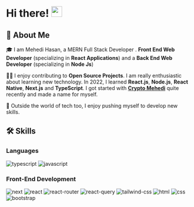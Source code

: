 # Hi there! <img src="https://media.giphy.com/media/hvRJCLFzcasrR4ia7z/giphy.gif" width="29px" height="29px">

## 🚀 About Me

🎓 I am Mehedi Hasan, a MERN Full Stack Developer . **Front End Web Developer** (specializing in **React Applications**) and a **Back End Web Developer** (specializing in **Node Js**)

👨‍💻 I enjoy contributing to **Open Source Projects**. I am really enthusiastic about learning new technology. In 2022, I learned **React.js**, **Node.js**, **React Native**, **Next.js** and **TypeScript**. I got started with [**Crypto Mehedi**](https://cryptomehedi.com) quite recently and made a name for myself.

🎸 Outside the world of tech too, I enjoy pushing myself to develop new skills.

## 🛠️ Skills

### Languages

![typescript](https://img.shields.io/badge/TypeScript-3178C6?style=for-the-badge&logo=typescript&logoColor=white)
![javascript](https://img.shields.io/badge/JavaScript-323330?style=for-the-badge&logo=javascript&logoColor=F7DF1E)

### Front-End Development

![next](https://img.shields.io/badge/Next-000000?style=for-the-badge&logo=nextdotjs&logoColor=FFFFFF)
![react](https://img.shields.io/badge/React-20232A?style=for-the-badge&logo=react&logoColor=61DAFB) 
![react-router](https://img.shields.io/badge/React_Router-CA4245?style=for-the-badge&logo=react-router&logoColor=white)
![react-query](https://img.shields.io/badge/-React%20Query-orange?style=for-the-badge&logo=react-query&logoColor=white)
![tailwind-css](https://img.shields.io/badge/tailwind_css-06B6D4?style=for-the-badge&logo=tailwind-css&logoColor=white)
![html](https://img.shields.io/badge/HTML5-E34F26?style=for-the-badge&logo=html5&logoColor=white)
![css](https://img.shields.io/badge/CSS3-1572B6?style=for-the-badge&logo=css3&logoColor=white)
![bootstrap](https://img.shields.io/badge/Bootstrap-563D7C?style=for-the-badge&logo=bootstrap&logoColor=white)
